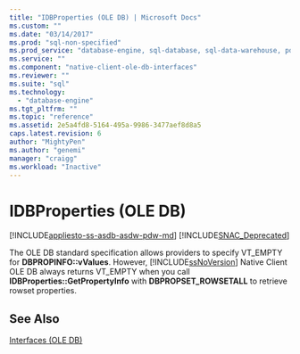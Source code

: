 ```yaml
---
title: "IDBProperties (OLE DB) | Microsoft Docs"
ms.custom: ""
ms.date: "03/14/2017"
ms.prod: "sql-non-specified"
ms.prod_service: "database-engine, sql-database, sql-data-warehouse, pdw"
ms.service: ""
ms.component: "native-client-ole-db-interfaces"
ms.reviewer: ""
ms.suite: "sql"
ms.technology: 
  - "database-engine"
ms.tgt_pltfrm: ""
ms.topic: "reference"
ms.assetid: 2e5a4fd8-5164-495a-9986-3477aef8d8a5
caps.latest.revision: 6
author: "MightyPen"
ms.author: "genemi"
manager: "craigg"
ms.workload: "Inactive"
---
```

# IDBProperties (OLE DB)
[!INCLUDE[appliesto-ss-asdb-asdw-pdw-md](../../includes/appliesto-ss-asdb-asdw-pdw-md.md)]
[!INCLUDE[SNAC_Deprecated](../../includes/snac-deprecated.md)]

  The OLE DB standard specification allows providers to specify VT_EMPTY for **DBPROPINFO::vValues**. However, [!INCLUDE[ssNoVersion](../../includes/ssnoversion-md.md)] Native Client OLE DB always returns VT_EMPTY when you call **IDBProperties::GetPropertyInfo** with **DBPROPSET_ROWSETALL** to retrieve rowset properties.  
  
## See Also  
 [Interfaces &#40;OLE DB&#41;](http://msdn.microsoft.com/library/34c33364-8538-45db-ae41-5654481cda93)  
  
  
